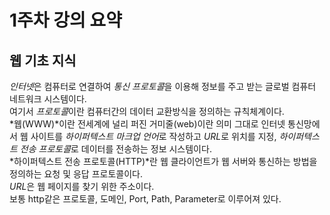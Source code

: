 # 1주차 강의 요약

## 웹 기초 지식

*인터넷*은 컴퓨터로 연결하여 *통신 프로토콜*을 이용해 정보를 주고 받는 글로벌 컴퓨터 네트워크 시스템이다.   
여기서 *프로토콜*이란 컴퓨터간의 데이터 교환방식을 정의하는 규칙체계이다.   
*웹(WWW)*이란 전세계에 널리 퍼진 거미줄(web)이란 의미 그대로 인터넷 통신망에서 웹 사이트를 *하이퍼텍스트 마크업 언어*로 작성하고 *URL*로 위치를 지정, *하이퍼텍스트 전송 프로토콜*로 데이터를 전송하는 정보 시스템이다.   
*하이퍼텍스트 전송 프로토콜(HTTP)*란 웹 클라이언트가 웹 서버와 통신하는 방법을 정의하는 요청 및 응답 프로토콜이다.   
*URL*은 웹 페이지를 찾기 위한 주소이다.   
보통 http같은 프로토콜, 도메인, Port, Path, Parameter로 이루어져 있다.   
